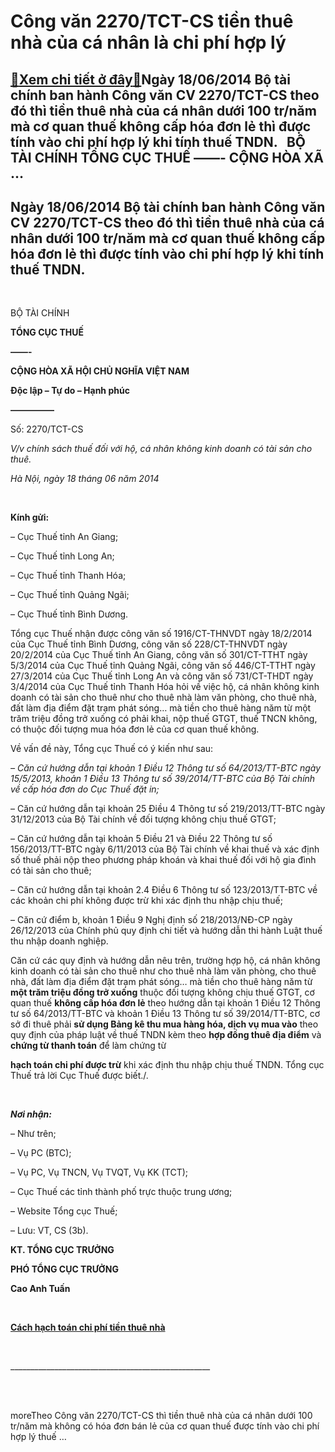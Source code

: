 Công văn 2270/TCT-CS tiền thuê nhà của cá nhân là chi phí hợp lý
================================================================

[:gift:Xem chi tiết ở đây:gift:](https://hddtvn.com/cong-van-2270-tct-cs-tien-thue-nha-cua-ca-nhan-la-chi-phi-hop-ly/)Ngày 18/06/2014 Bộ tài chính ban hành Công văn CV 2270/TCT-CS theo đó thì tiền thuê nhà của cá nhân dưới 100 tr/năm mà cơ quan thuế không cấp hóa đơn lẻ thì được tính vào chi phí hợp lý khi tính thuế TNDN.   BỘ TÀI CHÍNH TỔNG CỤC THUẾ ——- CỘNG HÒA XÃ …
------------------------------------------------------------------------------------------------------------------------------------------------------------------------------------------------------------------------------------------------------------



Ngày 18/06/2014 Bộ tài chính ban hành Công văn CV 2270/TCT-CS theo đó thì tiền thuê nhà của cá nhân dưới 100 tr/năm mà cơ quan thuế không cấp hóa đơn lẻ thì được tính vào chi phí hợp lý khi tính thuế TNDN.
---------------------------------------------------------------------------------------------------------------------------------------------------------------------------------------------------------------



 







BỘ TÀI CHÍNH  

**TỔNG CỤC THUẾ**

**——-**



**CỘNG HÒA XÃ HỘI CHỦ NGHĨA VIỆT NAM**

**Độc lập – Tự do – Hạnh phúc**

**—————**





Số: 2270/TCT-CS

*V/v chính sách thuế đối với hộ, cá nhân không kinh doanh có tài sản cho thuê.*


*Hà Nội, ngày 18 tháng 06 năm 2014*



 






**Kính gửi:**

– Cục Thuế tỉnh An Giang;  

 – Cục Thuế tỉnh Long An;  

 – Cục Thuế tỉnh Thanh Hóa;  

 – Cục Thuế tỉnh Quảng Ngãi;  

 – Cục Thuế tỉnh Bình Dương.




Tổng cục Thuế nhận được công văn số 1916/CT-THNVDT ngày 18/2/2014 của Cục Thuế tỉnh Bình Dương, công văn số 228/CT-THNVDT ngày 20/2/2014 của Cục Thuế tỉnh An Giang, công văn số 301/CT-TTHT ngày 5/3/2014 của Cục Thuế tỉnh Quảng Ngãi, công văn số 446/CT-TTHT ngày 27/3/2014 của Cục Thuế tỉnh Long An và công văn số 731/CT-THDT ngày 3/4/2014 của Cục Thuế tỉnh Thanh Hóa hỏi về việc hộ, cá nhân không kinh doanh có tài sản cho thuê như cho thuê nhà làm văn phòng, cho thuê nhà, đất làm địa điểm đặt trạm phát sóng… mà tiền cho thuê hàng năm từ một trăm triệu đồng trở xuống có phải khai, nộp thuế GTGT, thuế TNCN không, có thuộc đối tượng mua hóa đơn lẻ của cơ quan thuế không.


Về vấn đề này, Tổng cục Thuế có ý kiến như sau:


*– Căn cứ hướng dẫn tại khoản 1 Điều 12 Thông tư số 64/2013/TT-BTC ngày 15/5/2013, khoản 1 Điều 13 Thông tư số 39/2014/TT-BTC của Bộ Tài chính về cấp hóa đơn do Cục Thuế đặt in;*


– Căn cứ hướng dẫn tại khoản 25 Điều 4 Thông tư số 219/2013/TT-BTC ngày 31/12/2013 của Bộ Tài chính về đối tượng không chịu thuế GTGT;


– Căn cứ hướng dẫn tại khoản 5 Điều 21 và Điều 22 Thông tư số 156/2013/TT-BTC ngày 6/11/2013 của Bộ Tài chính về khai thuế và xác định số thuế phải nộp theo phương pháp khoán và khai thuế đối với hộ gia đình có tài sản cho thuê;


– Căn cứ hướng dẫn tại khoản 2.4 Điều 6 Thông tư số 123/2013/TT-BTC về các khoản chi phí không được trừ khi xác định thu nhập chịu thuế;


– Căn cứ điểm b, khoản 1 Điều 9 Nghị định số 218/2013/NĐ-CP ngày 26/12/2013 của Chính phủ quy định chi tiết và hướng dẫn thi hành Luật thuế thu nhập doanh nghiệp.


Căn cứ các quy định và hướng dẫn nêu trên, trường hợp hộ, cá nhân không kinh doanh có tài sản cho thuê như cho thuê nhà làm văn phòng, cho thuê nhà, đất làm địa điểm đặt trạm phát sóng… mà tiền cho thuê hàng năm từ **một trăm triệu đồng trở xuống** thuộc đối tượng không chịu thuế GTGT, cơ quan thuế **không cấp hóa đơn lẻ** theo hướng dẫn tại khoản 1 Điều 12 Thông tư số 64/2013/TT-BTC và khoản 1 Điều 13 Thông tư số 39/2014/TT-BTC, cơ sở đi thuê phải **sử dụng Bảng kê thu mua hàng hóa, dịch vụ mua vào** theo quy định của pháp luật về thuế TNDN kèm theo **hợp đồng thuê địa điểm** và **chứng từ thanh toán** để làm chứng từ 

**hạch toán chi phí được trừ** khi xác định thu nhập chịu thuế TNDN.
Tổng cục Thuế trả lời Cục Thuế được biết./.  

 






  

***Nơi nhận:***  

 – Như trên;  

 – Vụ PC (BTC);  

 – Vụ PC, Vụ TNCN, Vụ TVQT, Vụ KK (TCT);  

 – Cục Thuế các tỉnh thành phố trực thuộc trung ương;  

 – Website Tổng cục Thuế;  

 – Lưu: VT, CS (3b).


**KT. TỔNG CỤC TRƯỞNG**

**PHÓ TỔNG CỤC TRƯỞNG**

**Cao Anh Tuấn**




 


[**Cách hạch toán chi phí tiền thuê nhà**](# "cách hạch toán chi phí tiền thuê nhà")

  

\_\_\_\_\_\_\_\_\_\_\_\_\_\_\_\_\_\_\_\_\_\_\_\_\_\_\_\_\_\_\_\_\_\_\_\_\_\_\_\_\_\_\_\_\_\_\_\_\_\_  

  
   

   
moreTheo Công văn 2270/TCT-CS thì tiền thuê nhà của cá nhân dưới 100 tr/năm mà không có hóa đơn bán lẻ của cơ quan thuế được tính vào chi phí hợp lý thuế …

